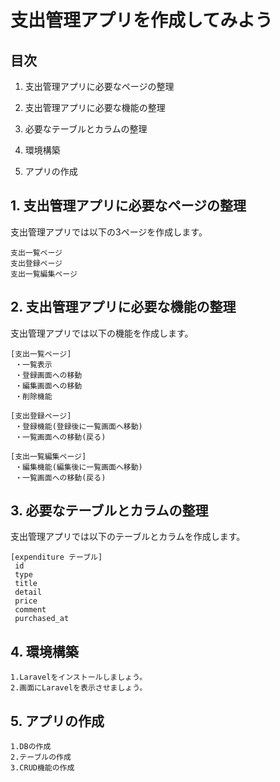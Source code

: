 # 支出管理アプリを作成してみよう

## 目次

1. 支出管理アプリに必要なページの整理

1. 支出管理アプリに必要な機能の整理

1. 必要なテーブルとカラムの整理

1. 環境構築

1. アプリの作成

## 1. 支出管理アプリに必要なページの整理

支出管理アプリでは以下の3ページを作成します。

```
支出一覧ページ
支出登録ページ
支出一覧編集ページ
```

## 2. 支出管理アプリに必要な機能の整理

支出管理アプリでは以下の機能を作成します。

```
[支出一覧ページ]
 ・一覧表示
 ・登録画面への移動
 ・編集画面への移動
 ・削除機能

[支出登録ページ]
 ・登録機能(登録後に一覧画面へ移動)
 ・一覧画面への移動(戻る)

[支出一覧編集ページ]
 ・編集機能(編集後に一覧画面へ移動)
 ・一覧画面への移動(戻る)
```

## 3. 必要なテーブルとカラムの整理

支出管理アプリでは以下のテーブルとカラムを作成します。

```
[expenditure テーブル]
 id
 type
 title
 detail
 price
 comment
 purchased_at
```

## 4. 環境構築

```
1.Laravelをインストールしましょう。
2.画面にLaravelを表示させましょう。
```

##  5. アプリの作成

```
1.DBの作成
2.テーブルの作成
3.CRUD機能の作成
```